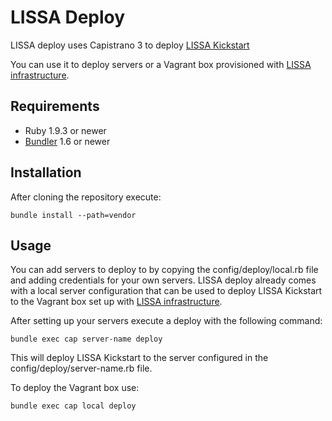 # LISSA Deploy

LISSA deploy uses Capistrano 3 to deploy [LISSA Kickstart](https://github.com/ONEAgency/lissa_kickstart)

You can use it to deploy servers or a Vagrant box provisioned with [LISSA infrastructure](https://github.com/ONEAgency/lissa_infrastructure).

## Requirements

- Ruby 1.9.3 or newer
- [Bundler](http://bundler.io/) 1.6 or newer

## Installation

After cloning the repository execute:

`bundle install --path=vendor`

## Usage

You can add servers to deploy to by copying the config/deploy/local.rb file and
adding credentials for your own servers. LISSA deploy already comes with a local server configuration that can be used to deploy LISSA Kickstart to the Vagrant box set up with [LISSA infrastructure](https://github.com/ONEAgency/lissa_infrastructure).

After setting up your servers execute a deploy with the following command:

`bundle exec cap server-name deploy`

This will deploy LISSA Kickstart to the server configured in the config/deploy/server-name.rb file.

To deploy the Vagrant box use:

`bundle exec cap local deploy`
